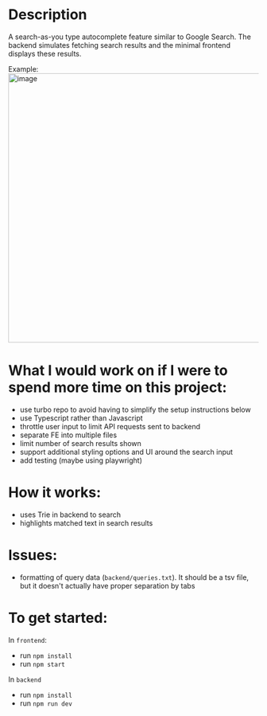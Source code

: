 # Description
A search-as-you type autocomplete feature similar to Google Search. The backend simulates fetching search results and the minimal frontend displays these results.

Example:
<img width="541" alt="image" src="https://github.com/agarg5/full-stack-coding-example/assets/45175645/13a18d1e-9845-4a2d-b3db-f1442c295d09">

# What I would work on if I were to spend more time on this project:

- use turbo repo to avoid having to simplify the setup instructions below
- use Typescript rather than Javascript
- throttle user input to limit API requests sent to backend
- separate FE into multiple files
- limit number of search results shown
- support additional styling options and UI around the search input
- add testing (maybe using playwright)


# How it works:

- uses Trie in backend to search
- highlights matched text in search results

# Issues:

- formatting of query data (`backend/queries.txt`). It should be a tsv file, but it doesn't actually have proper separation by tabs

# To get started:

In `frontend`:

- run `npm install`
- run `npm start`

In `backend`

- run `npm install`
- run `npm run dev`
